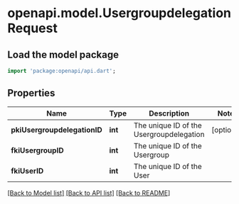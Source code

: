 # openapi.model.UsergroupdelegationRequest

## Load the model package
```dart
import 'package:openapi/api.dart';
```

## Properties
Name | Type | Description | Notes
------------ | ------------- | ------------- | -------------
**pkiUsergroupdelegationID** | **int** | The unique ID of the Usergroupdelegation | [optional] 
**fkiUsergroupID** | **int** | The unique ID of the Usergroup | 
**fkiUserID** | **int** | The unique ID of the User | 

[[Back to Model list]](../README.md#documentation-for-models) [[Back to API list]](../README.md#documentation-for-api-endpoints) [[Back to README]](../README.md)


